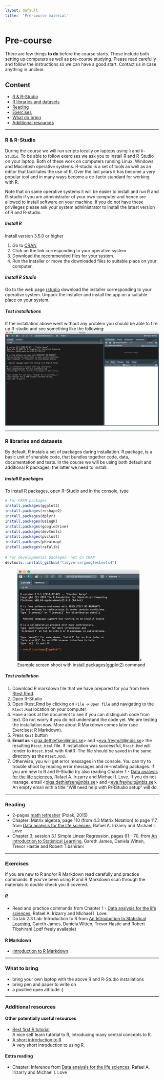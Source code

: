 ```yaml
---
layout: default
title:  'Pre-course material'
---
```


# Pre-course
There are few things **to do** before the course starts. These include both setting up computers as well as pre-course studying. Please read carefully and follow the instructions so we can have a good start. Contact us in case anything in unclear.

## Content
- [R & R-Studio](#R)
- [R libraries and datasets](#Rlib)
- [Reading](#reading)
- [Exercises](#exercises)
- [What do bring](#whattobring)
- [Additional resources](#extra)

---

### R & R-Studio <a name="R"></a>

During the course we will run scripts locally on laptops using `R` and `R-Studio`. To be able to follow exercises we ask you to install R and R-Studio on your laptop. Both of these work on computers running Linux, Windows and Macintosh operative systems. R-studio is a set of tools as well as an editor that facilitates the use of R. Over the last years it has become a very popular tool and in many ways become a de-facto standard for working with R.

Note that on same operative systems it will be easier to install and run R and R-studio if you are administrator of your own computer and hence are allowed to install software on your machine. If you do not have these privileges please ask your system administrator to install the latest version of R and R-studio.

##### Install R

Install version 3.5.0 or higher

1.  Go to [CRAN](https://cran.rstudio.com)
2.  Click on the link corresponding to your operative system
3.  Download the recommended files for your system.
4.  Run the installer or move the downloaded files to suitable place on
    your computer.


##### Install R Studio

Go to the web page [rstudio](https://www.rstudio.com/products/rstudio/download/) download the installer corresponding to your operative system. Unpack the installer and install the app on a suitable place on your system.

##### Test installations

If the installation above went without any problem you should be able to fire up R-studio and see something like the following:
![](precourse/images/RStudio.png)

----------
### R libraries and datasets <a name="Rlib"></a>

By default, R instals a set of packages during installation. R package, is a basic unit of sharable code, that bundles together code, data, documentation and tests. In the course we will be using both default and additional R packages; the latter we need to install.

##### Install R packages
To install R packages, open R-Studio and in the console, type

``` r
# For CRAN packages
install.packages(ggplot2)
install.packages(reshape2)
install.packages(dplyr)
install.packages(UsingR)
install.packages(googledrive)
install.packages(devtools)
install.packages(pvclust)
install.packages(pheatmap)
install.packages(rafalib)

# For developmental packages, not on CRAN
devtools::install_github("tidyverse/googlesheets4")
```

<figure>
<img src="precourse/images/RStudio-Rlib.png" width="400" height="300">>
<figcaption>
Example screen shoot with install.packages(ggplot2) command
</figcaption>
</figure>

##### Test installation
1. Download R markdown file that we have prepared for you from here [Rtest.Rmd](precourse/Rtest.Rmd).
2. Open R-Studio
3. Open Rtest.Rmd by clicking on `File` -> `Open file` and navigating to the `Rtest.Rmd` location on your computer
4. Have a look at the document to see if you can distinguish code from text. Do not worry if you do not understand the code yet. We are testing the installation now. More about R Markdown comes later (see Exercises: R Markdown).
5. Press `Knit` button
6. **Email us** <<olga.dethlefsen@nbis.se>> and <<eva.freyhult@nbis.se>> the resulting `Rtest.html` file. If installation was successful, `Rtest.Rmd` will render to `Rtest.html` with KnitR. The file should be saved in the same directory as the `Rtest.Rmd`.
7. Otherwise, you will get error messages in the console. You can try to trouble shoot by reading error messages and re-installing packages. If you are new to R and R-Studio try also reading Chapter 1 - [Data analysis for the life sciences][book-rai], Rafael A. Irizarry and Michael I. Love. If you do not manage, email <<olga.dethlefsen@nbis.se>> and <<eva.freyhult@nbis.se>>. An empty email with a title "Will need help with R/RStudio setup" will do.

------

### Reading <a name="reading"></a>
- 2-pages [math refresher](precourse/Maths-Refresher.pdf) (Polak, 2015)
-  Chapter: Matrix algebra, page 110 (from 4.3 Matrix Notation) to page 117, from [Data analysis for the life sciences][book-rai], Rafael A. Irizarry and Michael I. Love
- Chapter 3, session 3.1 Simple Linear Regression, pages 61 - 70, from [An Introduction to Statistical Learning][book-gj], Gareth James, Daniela Witten, Trevor Hastie and Robert Tibshirani

------

### Exercises <a name="exercises"></a>
If you are new to R and/or R Markdown read carefully and practice commands. If you've been using R and R Markdown scan through the materials to double check you it covered.

##### R

- Read and practice commands from Chapter 1 - [Data analysis for the life sciences][book-rai], Rafael A. Irizarry and Michael I. Love.
- Do lab 2.3 Lab: Introduction to R from [An Introduction to Statistical Learning][book-gj], Gareth James, Daniela Witten, Trevor Hastie and Robert Tibshirani (.pdf freely available)

#### R Markdown
- [Introduction to R Markdown](https://rmarkdown.rstudio.com/articles_intro.html)

-------
### What to bring <a name="whattobring"></a>
- bring your own laptop with the above R and R-Studio installations
- bring pen and paper to write on
- a positive open attitude :)

-------
### Additional resources <a name="extra"></a>

#### Other potentially useful resources
- [Best first R tutorial](https://www.nceas.ucsb.edu/files/scicomp/Dloads/RProgramming/BestFirstRTutorial.pdf)  
  A nice self learn tutorial to R, introducing many central concepts to R.
- [A short introduction to R](https://cran.r-project.org/doc/contrib/Torfs+Brauer-Short-R-Intro.pdf)  
  A very short introduction to using R.


#### Extra reading
-  Chapter: Inference from [Data analysis for the life sciences][book-rai], Rafael A. Irizarry and Michael I. Love


[book-gj]: https://www-bcf.usc.edu/~gareth/ISL/ISLR%20First%20Printing.pdf
[book-rai]: http://www.rwdc2.com/files/rafa.pdf

